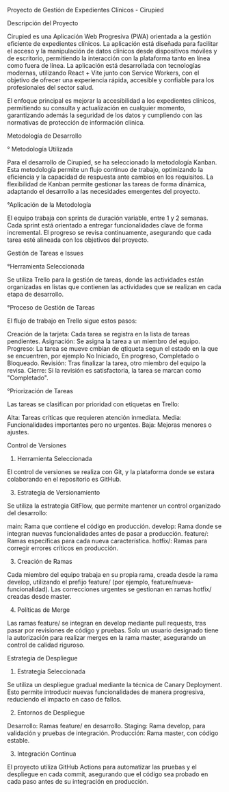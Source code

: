 Proyecto de Gestión de Expedientes Clínicos - Cirupied

Descripción del Proyecto

Cirupied es una Aplicación Web Progresiva (PWA) orientada a la gestión eficiente de expedientes clínicos. La aplicación está diseñada para facilitar el acceso y la manipulación de datos clínicos desde dispositivos móviles y de escritorio, permitiendo la interacción con la plataforma tanto en línea como fuera de línea. La aplicación está desarrollada con tecnologías modernas, utilizando React + Vite junto con Service Workers, con el objetivo de ofrecer una experiencia rápida, accesible y confiable para los profesionales del sector salud.

El enfoque principal es mejorar la accesibilidad a los expedientes clínicos, permitiendo su consulta y actualización en cualquier momento, garantizando además la seguridad de los datos y cumpliendo con las normativas de protección de información clínica.

Metodología de Desarrollo

° Metodología Utilizada

Para el desarrollo de Cirupied, se ha seleccionado la metodología Kanban. Esta metodología permite un flujo continuo de trabajo, optimizando la eficiencia y la capacidad de respuesta ante cambios en los requisitos. La flexibilidad de Kanban permite gestionar las tareas de forma dinámica, adaptando el desarrollo a las necesidades emergentes del proyecto.

°Aplicación de la Metodología

El equipo trabaja con sprints de duración variable, entre 1 y 2 semanas. Cada sprint está orientado a entregar funcionalidades clave de forma incremental. El progreso se revisa continuamente, asegurando que cada tarea esté alineada con los objetivos del proyecto.


Gestión de Tareas e Issues

°Herramienta Seleccionada

Se utiliza Trello para la gestión de tareas, donde las actividades están organizadas en listas que contienen las actividades que se realizan en cada etapa de desarrollo.

°Proceso de Gestión de Tareas

El flujo de trabajo en Trello sigue estos pasos:

Creación de la tarjeta: Cada tarea se registra en la lista de tareas pendientes.
Asignación: Se asigna la tarea a un miembro del equipo.
Progreso: La tarea se mueve cmbian de qtiqueta segun el estado en la que se encuentren, por ejemplo No Iniciado, En progreso, Completado o Bloqueado.
Revisión: Tras finalizar la tarea, otro miembro del equipo la revisa.
Cierre: Si la revisión es satisfactoria, la tarea se marcan como "Completado".

°Priorización de Tareas

Las tareas se clasifican por prioridad con etiquetas en Trello:

Alta: Tareas críticas que requieren atención inmediata.
Media: Funcionalidades importantes pero no urgentes.
Baja: Mejoras menores o ajustes.

Control de Versiones

1. Herramienta Seleccionada
   
El control de versiones se realiza con Git, y la plataforma donde se estara colaborando en el repositorio es GitHub.

3. Estrategia de Versionamiento

Se utiliza la estrategia GitFlow, que permite mantener un control organizado del desarrollo:

main: Rama que contiene el código en producción.
develop: Rama donde se integran nuevas funcionalidades antes de pasar a producción.
feature/: Ramas específicas para cada nueva característica.
hotfix/: Ramas para corregir errores críticos en producción.

3. Creación de Ramas

Cada miembro del equipo trabaja en su propia rama, creada desde la rama develop, utilizando el prefijo feature/ (por ejemplo, feature/nueva-funcionalidad). Las correcciones urgentes se gestionan en ramas hotfix/ creadas desde master.

4. Políticas de Merge

Las ramas feature/ se integran en develop mediante pull requests, tras pasar por revisiones de código y pruebas. Solo un usuario designado tiene la autorización para realizar merges en la rama master, asegurando un control de calidad riguroso.

Estrategia de Despliegue

1. Estrategia Seleccionada

Se utiliza un despliegue gradual mediante la técnica de Canary Deployment. Esto permite introducir nuevas funcionalidades de manera progresiva, reduciendo el impacto en caso de fallos.

2. Entornos de Despliegue

Desarrollo: Ramas feature/ en desarrollo.
Staging: Rama develop, para validación y pruebas de integración.
Producción: Rama master, con código estable.

3. Integración Continua

El proyecto utiliza GitHub Actions para automatizar las pruebas y el despliegue en cada commit, asegurando que el código sea probado en cada paso antes de su integración en producción.
